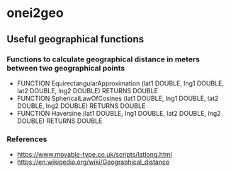 # onei2geo

## Useful geographical functions

### Functions to calculate geographical distance in meters between two geographical points

- FUNCTION EquirectangularApproximation (lat1 DOUBLE, lng1 DOUBLE, lat2 DOUBLE, lng2 DOUBLE) RETURNS DOUBLE
- FUNCTION SphericalLawOfCosines (lat1 DOUBLE, lng1 DOUBLE, lat2 DOUBLE, lng2 DOUBLE) RETURNS DOUBLE
- FUNCTION Haversine (lat1 DOUBLE, lng1 DOUBLE, lat2 DOUBLE, lng2 DOUBLE) RETURNS DOUBLE

### References
- https://www.movable-type.co.uk/scripts/latlong.html
- https://en.wikipedia.org/wiki/Geographical_distance
